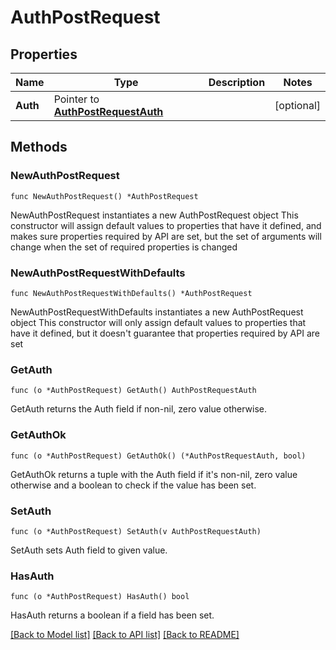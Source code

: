 # AuthPostRequest

## Properties

Name | Type | Description | Notes
------------ | ------------- | ------------- | -------------
**Auth** | Pointer to [**AuthPostRequestAuth**](AuthPostRequestAuth.md) |  | [optional] 

## Methods

### NewAuthPostRequest

`func NewAuthPostRequest() *AuthPostRequest`

NewAuthPostRequest instantiates a new AuthPostRequest object
This constructor will assign default values to properties that have it defined,
and makes sure properties required by API are set, but the set of arguments
will change when the set of required properties is changed

### NewAuthPostRequestWithDefaults

`func NewAuthPostRequestWithDefaults() *AuthPostRequest`

NewAuthPostRequestWithDefaults instantiates a new AuthPostRequest object
This constructor will only assign default values to properties that have it defined,
but it doesn't guarantee that properties required by API are set

### GetAuth

`func (o *AuthPostRequest) GetAuth() AuthPostRequestAuth`

GetAuth returns the Auth field if non-nil, zero value otherwise.

### GetAuthOk

`func (o *AuthPostRequest) GetAuthOk() (*AuthPostRequestAuth, bool)`

GetAuthOk returns a tuple with the Auth field if it's non-nil, zero value otherwise
and a boolean to check if the value has been set.

### SetAuth

`func (o *AuthPostRequest) SetAuth(v AuthPostRequestAuth)`

SetAuth sets Auth field to given value.

### HasAuth

`func (o *AuthPostRequest) HasAuth() bool`

HasAuth returns a boolean if a field has been set.


[[Back to Model list]](../README.md#documentation-for-models) [[Back to API list]](../README.md#documentation-for-api-endpoints) [[Back to README]](../README.md)


